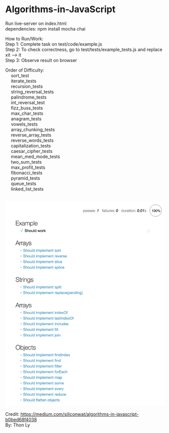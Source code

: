 # Algorithms-in-JavaScript
Run live-server on index.html <br />
dependencies: npm install mocha chai

How to Run/Work: <br />
Step 1: Complete task on test/code/example.js  <br />
Step 2: To check correctness, go to test/tests/example_tests.js and replace xit --> it  <br />
Step 3: Observe result on browser <br />


Order of Difficulty: <br /> &emsp;
    sort_test <br />&emsp;
    iterate_tests <br />&emsp;
    recursion_tests <br />&emsp;
    string_reversal_tests <br />&emsp;
    palindrome_tests <br />&emsp;
    int_reversal_test <br />&emsp;
    fizz_buss_tests <br />&emsp;
    max_char_tests <br />&emsp;
    anagram_tests <br />&emsp;
    vowels_tests <br />&emsp;
    array_chunking_tests <br />&emsp;
    reverse_array_tests <br />&emsp;
    reverse_words_tests <br />&emsp;
    capitalization_tests <br />&emsp;
    caesar_cipher_tests <br />&emsp;
    mean_med_mode_tests <br />&emsp;
    two_sum_tests <br />&emsp;
    max_profit_tests <br />&emsp;
    fibonacci_tests <br />&emsp;
    pyramid_tests <br />&emsp;
    queue_tests <br />&emsp;
    linked_list_tests <br />&emsp;


![GitHub Logo](/images/ss.png)

Credit: https://medium.com/siliconwat/algorithms-in-javascript-b0bed68f4038   <br />
By: Thon Ly
